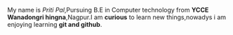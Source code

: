 My name is _Priti Pal_,Pursuing B.E in Computer technology from **YCCE Wanadongri hingna**,Nagpur.I am **curious** to learn new things,nowadys i am enjoying learning **git and github**.

